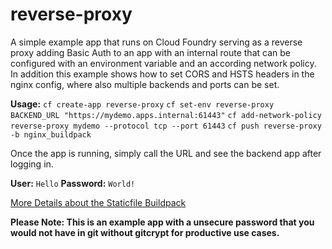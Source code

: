 # reverse-proxy

A simple example app that runs on Cloud Foundry serving as a reverse proxy 
adding Basic Auth to an app with an internal route that can be configured 
with an environment variable and an according network policy.
In addition this example shows how to set CORS and HSTS headers 
in the nginx config, where also multiple backends and ports can be set.

**Usage:** 
`cf create-app reverse-proxy`
`cf set-env reverse-proxy BACKEND_URL "https://mydemo.apps.internal:61443"`
`cf add-network-policy reverse-proxy mydemo --protocol tcp --port 61443`
`cf push reverse-proxy -b nginx_buildpack`

Once the app is running, simply call the URL and see the backend app after logging in.

**User:** `Hello`
**Password:** `World!`

[More Details about the Staticfile Buildpack](https://docs.cloudfoundry.org/buildpacks/staticfile/#staticfile)

**Please Note: This is an example app with a unsecure password that you would not have in git without gitcrypt for productive use cases.**
